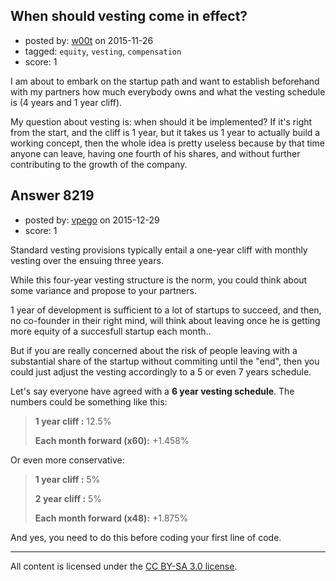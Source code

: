 ## When should vesting come in effect?

- posted by: [w00t](https://stackexchange.com/users/126145/w00t) on 2015-11-26
- tagged: `equity`, `vesting`, `compensation`
- score: 1

I am about to embark on the startup path and want to establish beforehand with my partners how much everybody owns and what the vesting schedule is (4 years and 1 year cliff).  

My question about vesting is: when should it be implemented? If it's right from the start, and the cliff is 1 year, but it takes us 1 year to actually build a working concept, then the whole idea is pretty useless because by that time anyone can leave, having one fourth of his shares, and without further contributing to the growth of the company.


## Answer 8219

- posted by: [vpego](https://stackexchange.com/users/7073322/vpego) on 2015-12-29
- score: 1

Standard vesting provisions typically entail a one-year cliff with monthly vesting over the ensuing three years. 

While this four-year vesting structure is the norm, you could think about some variance and propose to your partners. 

1 year of development is sufficient to a lot of startups to succeed, and then, no co-founder in their right mind, will think about leaving once he is getting more equity of a succesfull startup each month..

But if you are really concerned about the risk of people leaving with a substantial share of the startup without commiting until the "end", then you could just adjust the vesting accordingly to a 5 or even 7 years schedule.

Let's say everyone have agreed with a **6 year vesting schedule**. The numbers could be something like this:

> **1 year cliff :** 12.5%
> 
> **Each month forward (x60):** +1.458%

Or even more conservative:

> **1 year cliff :** 5%
> 
> **2 year cliff :** 5%
> 
> **Each month forward (x48):** +1.875%

And yes, you need to do this before coding your first line of code.



---

All content is licensed under the [CC BY-SA 3.0 license](https://creativecommons.org/licenses/by-sa/3.0/).
